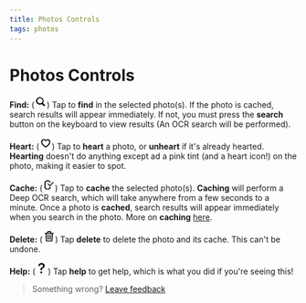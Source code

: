 ```yaml
---
title: Photos Controls
tags: photos
--- 
```

# Photos Controls
**Find:** (<img src="https://raw.githubusercontent.com/aheze/FindHelp/master/images/newSearch.png" height="22">)
Tap to **find** in the selected photo(s). If the photo is cached, search results will appear immediately. If not, you must press the **search** button on the keyboard to view results (An OCR search will be performed).

**Heart:** (<img src="https://raw.githubusercontent.com/aheze/FindHelp/master/images/heart.png" height="22">)
Tap to **heart** a photo, or **unheart** if it's already hearted. **Hearting** doesn't do anything except ad a pink tint (and a heart icon!) on the photo, making it easier to spot.

**Cache:** (<img src="https://raw.githubusercontent.com/aheze/FindHelp/master/images/cache.png" height="22">)
Tap to **cache** the selected photo(s). **Caching** will perform a Deep OCR search, which will take anywhere from a few seconds to a minute. Once a photo is **cached**, search results will appear immediately when you search in the photo. More on **caching** [here](/Photos-WhatIsTheCache.md).

**Delete:** (<img src="https://raw.githubusercontent.com/aheze/FindHelp/master/images/delete.png" height="22">)
Tap **delete** to delete the photo and its cache. This can't be undone.

**Help:** (<img src="https://raw.githubusercontent.com/aheze/FindHelp/master/images/question.png" height="22">)
Tap **help** to get help, which is what you did if you're seeing this!


> Something wrong? [Leave feedback](https://forms.gle/agdyoB9PFfnv8cU1A/)
